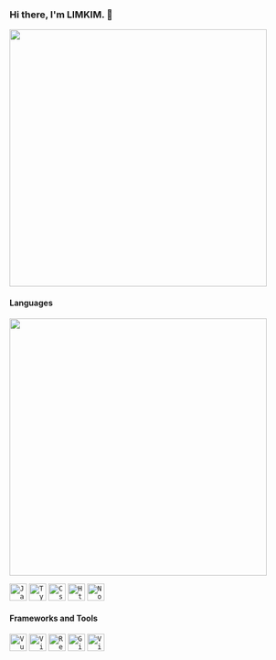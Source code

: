 ### Hi there, I'm LIMKIM. 👋

<img width="450" src="https://streak-stats.demolab.com/?user=lim-kim930&theme=vue&border=E5E3E3"/>

#### Languages

<!-- github-stats:start -->
<!-- prettier-ignore-start -->
<!-- markdownlint-disable -->
<img width="450" src="https://github-readme-stats.vercel.app/api/top-langs/?username=lim-kim930&exclude_repo=newEdu&langs_count=8&layout=compact">
<!-- markdownlint-restore -->
<!-- prettier-ignore-end -->
<!-- github-stats:end -->

<!-- languages:start -->
<!-- prettier-ignore-start -->
<!-- markdownlint-disable -->
<code><img height="30" src="https://upload.wikimedia.org/wikipedia/commons/9/99/Unofficial_JavaScript_logo_2.svg" alt="Javascript" /></code>
<code><img height="30" src="https://upload.wikimedia.org/wikipedia/commons/4/4c/Typescript_logo_2020.svg" alt="Typescript" /></code>
<code><img height="30" src="https://upload.wikimedia.org/wikipedia/commons/d/d5/CSS3_logo_and_wordmark.svg" alt="Css" /></code>
<code><img height="30" src="https://www.w3.org/html/logo/downloads/HTML5_Logo.svg" alt="Html" /></code>
<code><img height="30" src="https://upload.wikimedia.org/wikipedia/commons/d/d9/Node.js_logo.svg" alt="Nodejs" /></code>
<!-- markdownlint-restore -->
<!-- prettier-ignore-end -->

<!-- languages:end -->

#### Frameworks and Tools

<!-- tools:start -->
<!-- prettier-ignore-start -->
<!-- markdownlint-disable -->
<code><img height="30" src="https://upload.wikimedia.org/wikipedia/commons/9/95/Vue.js_Logo_2.svg" alt="Vue" /></code>
<code><img height="30" src="https://vitejs.dev/logo.svg" alt="Vite" /></code>
<code><img height="30" src="https://upload.wikimedia.org/wikipedia/commons/a/a7/React-icon.svg" alt="React" /></code>
<code><img height="30" src="https://git-scm.com/images/logos/downloads/Git-Logo-2Color.png" alt="Git" /></code>
<code><img height="30" src="https://code.visualstudio.com/assets/images/code-stable.png" alt="Visual Studio Code" /></code>
<!-- markdownlint-restore -->
<!-- prettier-ignore-end -->

<!-- tools:end -->
